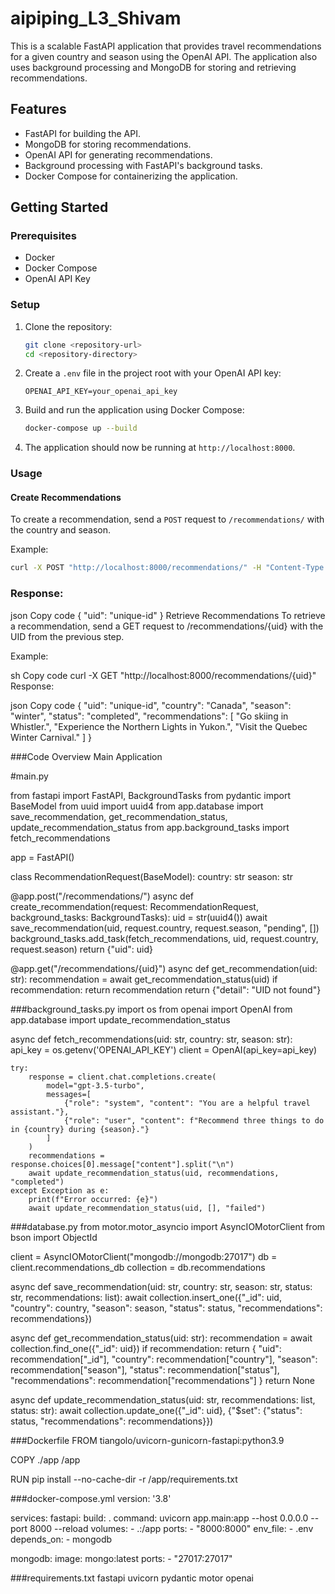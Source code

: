 # aipiping_L3_Shivam

This is a scalable FastAPI application that provides travel recommendations for a given country and season using the OpenAI API. The application also uses background processing and MongoDB for storing and retrieving recommendations.

## Features
- FastAPI for building the API.
- MongoDB for storing recommendations.
- OpenAI API for generating recommendations.
- Background processing with FastAPI's background tasks.
- Docker Compose for containerizing the application.

## Getting Started

### Prerequisites

- Docker
- Docker Compose
- OpenAI API Key

### Setup

1. Clone the repository:

    ```sh
    git clone <repository-url>
    cd <repository-directory>
    ```

2. Create a `.env` file in the project root with your OpenAI API key:

    ```env
    OPENAI_API_KEY=your_openai_api_key
    ```

3. Build and run the application using Docker Compose:

    ```sh
    docker-compose up --build
    ```

4. The application should now be running at `http://localhost:8000`.

### Usage

#### Create Recommendations

To create a recommendation, send a `POST` request to `/recommendations/` with the country and season.

Example:

```sh
curl -X POST "http://localhost:8000/recommendations/" -H "Content-Type: application/json" -d '{"country": "Canada", "season": "winter"}'

```
### Response:

json
Copy code
{
  "uid": "unique-id"
}
Retrieve Recommendations
To retrieve a recommendation, send a GET request to /recommendations/{uid} with the UID from the previous step.

Example:

sh
Copy code
curl -X GET "http://localhost:8000/recommendations/{uid}"
Response:

json
Copy code
{
  "uid": "unique-id",
  "country": "Canada",
  "season": "winter",
  "status": "completed",
  "recommendations": [
    "Go skiing in Whistler.",
    "Experience the Northern Lights in Yukon.",
    "Visit the Quebec Winter Carnival."
  ]
}

###Code Overview
Main Application

#main.py

from fastapi import FastAPI, BackgroundTasks
from pydantic import BaseModel
from uuid import uuid4
from app.database import save_recommendation, get_recommendation_status, update_recommendation_status
from app.background_tasks import fetch_recommendations

app = FastAPI()

class RecommendationRequest(BaseModel):
    country: str
    season: str

@app.post("/recommendations/")
async def create_recommendation(request: RecommendationRequest, background_tasks: BackgroundTasks):
    uid = str(uuid4())
    await save_recommendation(uid, request.country, request.season, "pending", [])
    background_tasks.add_task(fetch_recommendations, uid, request.country, request.season)
    return {"uid": uid}

@app.get("/recommendations/{uid}")
async def get_recommendation(uid: str):
    recommendation = await get_recommendation_status(uid)
    if recommendation:
        return recommendation
    return {"detail": "UID not found"}


###background_tasks.py
import os
from openai import OpenAI
from app.database import update_recommendation_status

async def fetch_recommendations(uid: str, country: str, season: str):
    api_key = os.getenv('OPENAI_API_KEY')
    client = OpenAI(api_key=api_key)

    try:
        response = client.chat.completions.create(
            model="gpt-3.5-turbo",
            messages=[
                {"role": "system", "content": "You are a helpful travel assistant."},
                {"role": "user", "content": f"Recommend three things to do in {country} during {season}."}
            ]
        )
        recommendations = response.choices[0].message["content"].split("\n")
        await update_recommendation_status(uid, recommendations, "completed")
    except Exception as e:
        print(f"Error occurred: {e}")
        await update_recommendation_status(uid, [], "failed")

###database.py
from motor.motor_asyncio import AsyncIOMotorClient
from bson import ObjectId

client = AsyncIOMotorClient("mongodb://mongodb:27017")
db = client.recommendations_db
collection = db.recommendations

async def save_recommendation(uid: str, country: str, season: str, status: str, recommendations: list):
    await collection.insert_one({"_id": uid, "country": country, "season": season, "status": status, "recommendations": recommendations})

async def get_recommendation_status(uid: str):
    recommendation = await collection.find_one({"_id": uid})
    if recommendation:
        return {
            "uid": recommendation["_id"],
            "country": recommendation["country"],
            "season": recommendation["season"],
            "status": recommendation["status"],
            "recommendations": recommendation["recommendations"]
        }
    return None

async def update_recommendation_status(uid: str, recommendations: list, status: str):
    await collection.update_one({"_id": uid}, {"$set": {"status": status, "recommendations": recommendations}})


###Dockerfile
FROM tiangolo/uvicorn-gunicorn-fastapi:python3.9

COPY ./app /app

RUN pip install --no-cache-dir -r /app/requirements.txt


###docker-compose.yml
version: '3.8'

services:
  fastapi:
    build: .
    command: uvicorn app.main:app --host 0.0.0.0 --port 8000 --reload
    volumes:
      - .:/app
    ports:
      - "8000:8000"
    env_file:
      - .env
    depends_on:
      - mongodb

  mongodb:
    image: mongo:latest
    ports:
      - "27017:27017"


###requirements.txt
fastapi
uvicorn
pydantic
motor
openai


